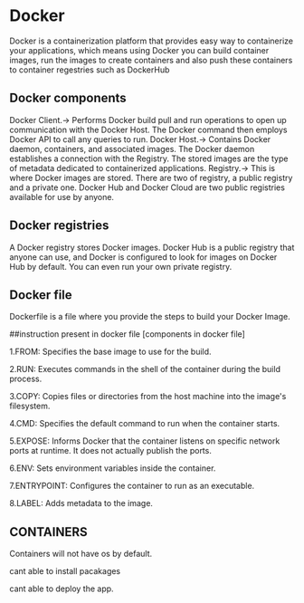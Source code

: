 # Docker

Docker is a containerization platform that provides easy way to containerize your applications, which means using Docker you can build container images, run the images to create containers and also push these containers to container regestries such as DockerHub

## Docker components

Docker Client.-> 
Performs Docker build pull and run operations to open up communication with the Docker Host. The Docker command then employs Docker API to call any queries to run.
Docker Host.->
 Contains Docker daemon, containers, and associated images. The Docker daemon establishes a connection with the Registry. The stored images are the type of metadata dedicated to containerized applications.
Registry.-> 
 This is where Docker images are stored. There are two of registry, a public registry and a private one. Docker Hub and Docker Cloud are two public registries available for use by anyone.

## Docker registries

A Docker registry stores Docker images. Docker Hub is a public registry that anyone can use, and Docker is configured to look for images on Docker Hub by default. You can even run your own private registry.

## Docker file

Dockerfile is a file where you provide the steps to build your Docker Image.

 ##instruction present in docker file [components in docker file]
 
 1.FROM:  Specifies the base image to use for the build.
 
 2.RUN:  Executes commands in the shell of the container during the build process.
 
 3.COPY:  Copies files or directories from the host machine into the image's filesystem.
 
 4.CMD:  Specifies the default command to run when the container starts. 
 
 5.EXPOSE:  Informs Docker that the container listens on specific network ports at runtime.  It does not actually publish the ports.
 
 6.ENV:  Sets environment variables inside the container.
 
 7.ENTRYPOINT:  Configures the container to run as an executable. 
 
 8.LABEL:  Adds metadata to the image.
 
## CONTAINERS

Containers will not have os by default.

cant able to install pacakages

cant able to deploy the app.
